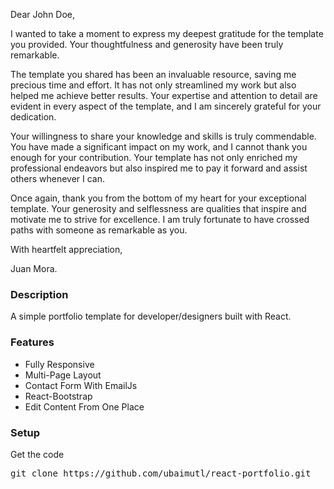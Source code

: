 Dear John Doe,

I wanted to take a moment to express my deepest gratitude for the template you provided. Your thoughtfulness and generosity have been truly remarkable.

The template you shared has been an invaluable resource, saving me precious time and effort. It has not only streamlined my work but also helped me achieve better results. Your expertise and attention to detail are evident in every aspect of the template, and I am sincerely grateful for your dedication.

Your willingness to share your knowledge and skills is truly commendable. You have made a significant impact on my work, and I cannot thank you enough for your contribution. Your template has not only enriched my professional endeavors but also inspired me to pay it forward and assist others whenever I can.

Once again, thank you from the bottom of my heart for your exceptional template. Your generosity and selflessness are qualities that inspire and motivate me to strive for excellence. I am truly fortunate to have crossed paths with someone as remarkable as you.

With heartfelt appreciation,

Juan Mora.

### Description

A simple portfolio template for developer/designers built with React. 

### Features

- Fully Responsive
- Multi-Page Layout
- Contact Form With EmailJs
- React-Bootstrap
- Edit Content From One Place

### Setup

Get the code

<pre>git clone https://github.com/ubaimutl/react-portfolio.git</pre>